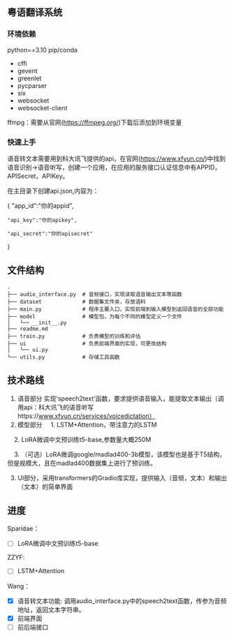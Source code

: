 
## 粤语翻译系统

### 环境依赖

python==3.10
pip/conda
- cffi
- gevent
- greenlet
- pycparser
- six
- websocket
- websocket-client

ffmpg：需要从官网(https://ffmpeg.org/)下载后添加到环境变量

### 快速上手

语音转文本需要用到科大讯飞提供的api，在官网(https://www.xfyun.cn/)中找到 语音识别->语音听写，创建一个应用，在应用的服务接口认证信息中有APPID，APISecret，APIKey。

在主目录下创建api.json,内容为：

{
    "app_id":"你的appid",

    "api_key":"你的apikey",

    "api_secret":"你的apisecret"

}

## 文件结构


```text
.
├── audio_interface.py  # 音频接口，实现读取语音输出文本等函数
├── dataset             # 数据集文件夹，存放语料
├── main.py             # 程序主要入口，实现前端到输入模型到返回语音的全部功能
├── model               # 模型包，为每个不同的模型定义一个文件
│   └── __init__.py
├── readme.md           
├── train.py            # 负责模型的训练和评估
├── ui                  # 负责前端界面的实现，可更改结构
│   └── ui.py
└── utils.py            # 存储工具函数
```

## 技术路线
1. 语音部分 实现'speech2text'函数，要求提供语音输入，能提取文本输出（调用api：科大讯飞的语音听写https://www.xfyun.cn/services/voicedictation）
2. 模型部分
    1. LSTM+Attention，带注意力的LSTM

    2. LoRA微调中文预训练t5-base,参数量大概250M

    3. （可选）LoRA微调google/madlad400-3b模型，该模型也是基于T5结构，但是规模大，且在madlad400数据集上进行了预训练。

3. UI部分，采用transformers的Gradio库实现，提供输入（音频，文本）和输出（文本）的简单界面


## 进度
Sparidae：
- [ ] LoRA微调中文预训练t5-base

ZZYF:
- [ ] LSTM+Attention

Wang：
- [x] 语音转文本功能: 调用audio_interface.py中的speech2text函数，传参为音频地址，返回文本字符串。
- [x] 前端界面
- [ ] 前后端接口
